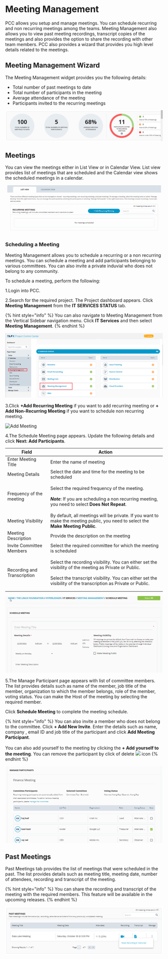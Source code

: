 # Meeting Management

PCC allows you setup and manage meetings. You can schedule recurring and non recurring meetings among the teams. Meeting Management also  allows you to view past meeting recordings, transcript copies of the meetings and also provides the option to share the recording with other team members.  PCC also provides a wizard that provides you high level details related to the meetings.&#x20;

## Meeting Management Wizard&#x20;

The Meeting Management widget provides you the following details:

* Total number of past meetings to date
* Total number of participants in the meeting
* Average attendance of the meeting
* Participants invited to the recurring meetings

![Meeting Management Wizard](../../.gitbook/assets/MMWizarrd.png)

## Meetings&#x20;

You can view the meetings either in List View or in Calendar View. List view provides list of meetings that are scheduled and the Calendar view shows the scheduled meetings in a calendar.&#x20;

![Meeting View](<../../.gitbook/assets/Meeting View.gif>)

### Scheduling a Meeting&#x20;

Meeting Management allows you to schedule a recurring or a non recurring meetings. You can schedule a meeting and add participants belonging to various committees. You can also invite a private induvial who does not belong to any community. &#x20;

To schedule a meeting, perform the following:

1.Login into PCC.

2.Search for the required project. The Project dashboard appears. Click **Meeting Management** from the **IT SERVICES STATUS** tab.

{% hint style="info" %}
You can also navigate to Meeting Management from the Vertical Sidebar navigation menu. Click **IT Services** and then select **Meeting Management**.
{% endhint %}

![Meeting Management ](../../.gitbook/assets/MM.png)

3.Click **+Add Recurring Meeting** if you want to add recurring meeting or **+ Add Non-Recurring Meeting** if you want to schedule non recurring meeting. &#x20;

![Add Meeting ](../../.gitbook/assets/Rec\&NonRec.png)

4.The Schedule Meeting page appears. Update the following details and click **Next: Add Participants**.

| Field                        | Action                                                                                                                                                                                                                                    |
| ---------------------------- | ----------------------------------------------------------------------------------------------------------------------------------------------------------------------------------------------------------------------------------------- |
| Enter Meeting Title          | Enter the name of meeting                                                                                                                                                                                                                  |
| Meeting Details              | Select the date and time for the meeting to be scheduled                                                                                                                                                                                  |
| Frequency of the meeting     | <p>Select the required frequency of the meeting. <br><br><em><strong>Note</strong></em>: If you are scheduling a non recurring meeting, you need to select <strong>Does Not Repeat</strong>. </p>                                         |
| Meeting Visibility           | By default, all meetings will be private.  If you want to make the meeting public, you need to select the **Make Meeting Public**.                                                                                                         |
| Meeting Description          | Provide the description on the meeting                                                                                                                                                                                                    |
| Invite Committee Members     | Select the required committee for which the meeting is scheduled                                                                                                                                                                          |
| Recording and Transcription  | <p>Select the recording visibility. You can either set the visibility of the meeting as Private or Public.  <br><br>Select the transcript visibility.  You can either set the visibility of the transcription as Private or Public.  </p> |

![Scheduling a Meeting ](<../../.gitbook/assets/Schduling Meeting.gif>)

5.The Manage Participant page appears with list of committee members. The list provides details such as name of the member, job title of the member, organization to which the member belongs, role of the member, voting status. You can make the Host of the meeting by selecting the required member.&#x20;

Click **Schedule Meeting** to complete the meeting schedule.&#x20;

{% hint style="info" %}
You can also invite a member who does not belong to the committee. Click **+ Add New Invite**. Enter the details such as name, company , email ID and job title  of the participant and click **Add Meeting Participant**. \
\
You can also add yourself to the meeting by clicking the **+ Add yourself to the meeting**. You can remove the participant by click of delete ![](../../.gitbook/assets/Delete\_Icon.png) icon&#x20;
{% endhint %}

![Adding Participants ](../../.gitbook/assets/SM.gif)

## Past Meetings&#x20;

Past Meetings tab provides the list of meetings that were scheduled in the past. The list provides details such as meeting title, meeting date, number of attendees, recording and transcript of the meeting.&#x20;

{% hint style="info" %}
You can share the recording and transcript of the meeting with the required members. This feature will be available in the upcoming releases.&#x20;
{% endhint %}

![Past Meetings ](<../../.gitbook/assets/Past Meetings.png>)

